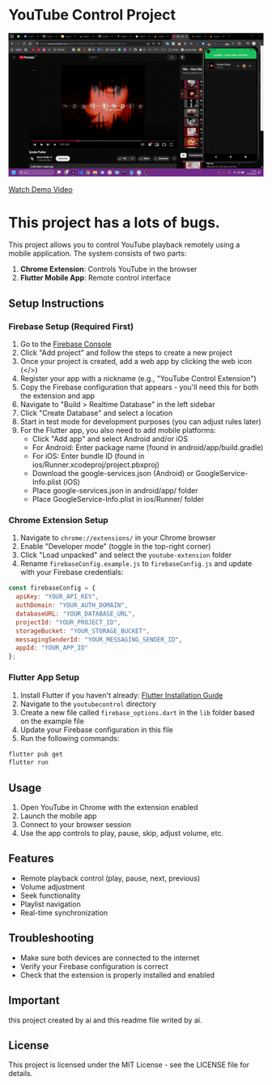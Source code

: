 # YouTube Control Project

![YouTube Control Project Demo](res/gif.gif)

[Watch Demo Video](res/video.mp4)

# This project has a lots of bugs.

This project allows you to control YouTube playback remotely using a mobile application. The system consists of two parts:

1. **Chrome Extension**: Controls YouTube in the browser
2. **Flutter Mobile App**: Remote control interface

## Setup Instructions

### Firebase Setup (Required First)

1. Go to the [Firebase Console](https://console.firebase.google.com/)
2. Click "Add project" and follow the steps to create a new project
3. Once your project is created, add a web app by clicking the web icon (</>)
4. Register your app with a nickname (e.g., "YouTube Control Extension")
5. Copy the Firebase configuration that appears - you'll need this for both the extension and app
6. Navigate to "Build > Realtime Database" in the left sidebar
7. Click "Create Database" and select a location
8. Start in test mode for development purposes (you can adjust rules later)
9. For the Flutter app, you also need to add mobile platforms:
   - Click "Add app" and select Android and/or iOS
   - For Android: Enter package name (found in android/app/build.gradle)
   - For iOS: Enter bundle ID (found in ios/Runner.xcodeproj/project.pbxproj)
   - Download the google-services.json (Android) or GoogleService-Info.plist (iOS)
   - Place google-services.json in android/app/ folder
   - Place GoogleService-Info.plist in ios/Runner/ folder

### Chrome Extension Setup

1. Navigate to `chrome://extensions/` in your Chrome browser
2. Enable "Developer mode" (toggle in the top-right corner)
3. Click "Load unpacked" and select the `youtube-extension` folder
4. Rename `firebaseConfig.example.js` to `firebaseConfig.js` and update with your Firebase credentials:

```javascript
const firebaseConfig = {
  apiKey: "YOUR_API_KEY",
  authDomain: "YOUR_AUTH_DOMAIN",
  databaseURL: "YOUR_DATABASE_URL",
  projectId: "YOUR_PROJECT_ID",
  storageBucket: "YOUR_STORAGE_BUCKET",
  messagingSenderId: "YOUR_MESSAGING_SENDER_ID",
  appId: "YOUR_APP_ID"
};
```

### Flutter App Setup

1. Install Flutter if you haven't already: [Flutter Installation Guide](https://docs.flutter.dev/get-started/install)
2. Navigate to the `youtubecontrol` directory
3. Create a new file called `firebase_options.dart` in the `lib` folder based on the example file
4. Update your Firebase configuration in this file
5. Run the following commands:

```bash
flutter pub get
flutter run
```

## Usage

1. Open YouTube in Chrome with the extension enabled
2. Launch the mobile app
3. Connect to your browser session
4. Use the app controls to play, pause, skip, adjust volume, etc.

## Features

- Remote playback control (play, pause, next, previous)
- Volume adjustment
- Seek functionality
- Playlist navigation
- Real-time synchronization

## Troubleshooting

- Make sure both devices are connected to the internet
- Verify your Firebase configuration is correct
- Check that the extension is properly installed and enabled

## Important

this project created by ai and this readme file writed by ai.

## License

This project is licensed under the MIT License - see the LICENSE file for details.

